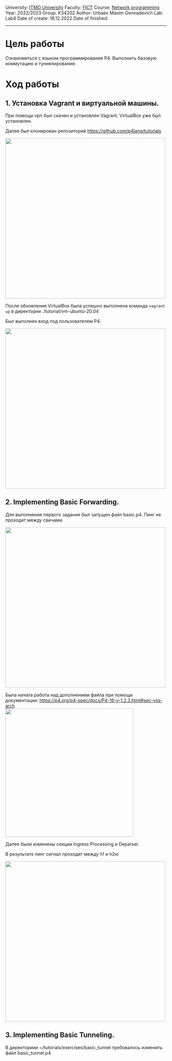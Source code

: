 University: [ITMO University](https://itmo.ru/ru/)
Faculty: [FICT](https://fict.itmo.ru)
Course: [Network programming](https://github.com/itmo-ict-faculty/network-programming)
Year: 2022/2023
Group: K34202
Author: Urbaev Maxim Gennadevich
Lab: Lab4
Date of create: 18.12.2022
Date of finished: 
___

# Цель работы

Ознакомиться с языком программирования P4. Выполнить базовую коммутацию и туннелирование.

# Ход работы
## 1. Установка Vagrant и виртуальной машины.

При помощи vpn был скачен и установлен Vagrant. VirtualBox уже был установлен. 

Далее был клонирован репозиторий https://github.com/p4lang/tutorials

<img src = https://user-images.githubusercontent.com/67152968/208302262-e622a987-4465-4d4c-b2c8-e69c634953aa.png width=500>

После обновления VirtualBox была успешно выполнена команда <code>vagrant up</code> в директории ./tutorial/vm-ubuntu-20.04

Был выполнен вход под пользователем P4.

<img src = https://user-images.githubusercontent.com/67152968/208305560-22ac5fa9-0f18-4047-8061-8f69089d6017.png width=500>

## 2. Implementing Basic Forwarding.

Для выполнения первого задания был запущен файл basic.p4. Пинг не проходит между свичами.

<img src = https://user-images.githubusercontent.com/67152968/208311021-22902193-a857-4cd8-bb1b-d8e6738dc775.png width=500>

Была начата работа над дополнением файла при помощи документации: https://p4.org/p4-spec/docs/P4-16-v-1.2.3.html#sec-vss-arch  
<img src = https://user-images.githubusercontent.com/67152968/208312288-9e20b036-0b1e-4d43-8a57-243e185f8f44.png width=400>

Далее были изменены секции Ingress Processing и Deparser.

В результате пинг сигнал проходит между h1 и h2ю

<img src = https://user-images.githubusercontent.com/67152968/208313315-1e4af043-ddbf-424b-81dd-7148924b8941.png width=500>

## 3. Implementing Basic Tunneling.

В директориии ~/tutorials/exercises/basic_tunnel требовалось изменить файл basic_tunnel.p4

